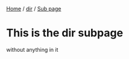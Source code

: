 [Home](./) / [dir](./dir/) / [Sub page](./dir/subpage)

# This is the dir subpage

without anything in it
